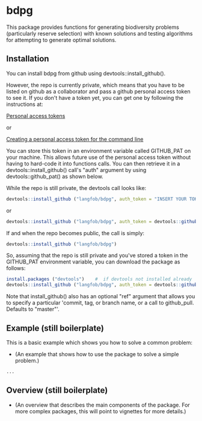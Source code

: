 <!-- README.md is generated from README.Rmd. Please edit that file -->
bdpg
====

This package provides functions for generating biodiversity problems (particularly reserve selection) with known solutions and testing algorithms for attempting to generate optimal solutions.

Installation
------------

You can install bdpg from github using devtools::install\_github().

However, the repo is currently private, which means that you have to be listed on github as a collaborator and pass a github personal access token to see it. If you don't have a token yet, you can get one by following the instructions at:

[Personal access tokens](https://github.com/settings/tokens)

or

[Creating a personal access token for the command line](https://help.github.com/articles/creating-a-personal-access-token-for-the-command-line/)

You can store this token in an environment variable called GITHUB\_PAT on your machine. This allows future use of the personal access token without having to hard-code it into functions calls. You can then retrieve it in a devtools::install\_github() call's "auth" argument by using devtools::github\_pat() as shown below.

While the repo is still private, the devtools call looks like:

``` r
devtools::install_github ("langfob/bdpg", auth_token = "INSERT YOUR TOKEN STRING HERE")
```

or

``` r
devtools::install_github ("langfob/bdpg", auth_token = devtools::github_pat())
```

If and when the repo becomes public, the call is simply:

``` r
devtools::install_github ("langfob/bdpg")
```

So, assuming that the repo is still private and you've stored a token in the GITHUB\_PAT environment variable, you can download the package as follows:

``` r
install.packages ("devtools")    #  if devtools not installed already
devtools::install_github ("langfob/bdpg", auth_token = devtools::github_pat())
```

Note that install\_github() also has an optional "ref" argument that allows you to specify a particular 'commit, tag, or branch name, or a call to github\_pull. Defaults to "master"'.

Example (still boilerplate)
---------------------------

This is a basic example which shows you how to solve a common problem:
- (An example that shows how to use the package to solve a simple problem.)

``` r
...
```

Overview (still boilerplate)
----------------------------

-   (An overview that describes the main components of the package. For more complex packages, this will point to vignettes for more details.)
